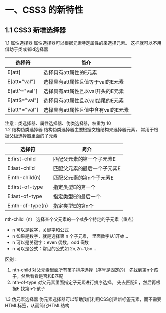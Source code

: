 # 一、CSS3 的新特性
## 1.1 CSS3 新增选择器
1.1 属性选择器
属性选择器可以根据元素特定属性的来选择元素。 这样就可以不用借助于类或者id选择器

| 选择符        | 简介                                |
|---------------|-------------------------------------|
| E[att]        | 选择具有att属性的E元素              |
| E[att="val"]  | 选择具有att属性且值等于val的E元素   |
| E[att^="val"] | 选择具有att属性且以val开头的E元素   |
| E[att$="val"] | 选择具有att属性且以val结尾的E元素   |
| E[att*="val"] | 选择具有att属性且值中含有val的E元素 |

注意：类选择器、属性选择器、伪类选择器，权重为 10<br>
1.2 结构伪类选择器
结构伪类选择器主要根据文档结构来选择器元素， 常用于根据父级选择器里面的子元素

| 选择符           | 简介                        |
|------------------|-----------------------------|
| E:first-child    | 匹配父元素的第一个子元素E   |
| E:last-child     | 匹配父元素的最后一个子元素E |
| E:nth-child(n)   | 匹配父元素的第n个子元素E    |
| E:first-of-type  | 指定类型E的第一个           |
| E:last-of-type   | 指定类型E的最后一个         |
| E:nth-of-type(n) | 指定类型E的第n个            |

nth-child（n） 选择某个父元素的一个或多个特定的子元素（重点）
- n 可以是数字，关键字和公式
- n 如果是数字，就是选择第 n 个子元素， 里面数字从1开始…
- n 可以是关键字：even 偶数，odd 奇数
- n 可以是公式：常见的公式如 2n,2n+1,5n...

区别：
1. nth-child 对父元素里面所有孩子排序选择（序号是固定的） 先找到第n个孩子，然后看看是否和E匹配<br>
2. nth-of-type 对父元素里面指定子元素进行排序选择。 先去匹配E ，然后再根据E 找第n个孩子<br>

1.3 伪元素选择器
伪元素选择器可以帮助我们利用CSS创建新标签元素，而不需要HTML标签，从而简化HTML结构

